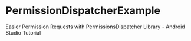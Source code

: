 # PermissionDispatcherExample
Easier Permission Requests with PermissionsDispatcher Library - Android Studio Tutorial